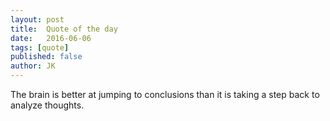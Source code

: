 ```yaml
---
layout: post
title:  Quote of the day
date:   2016-06-06
tags: [quote]
published: false
author: JK
---
```


The brain is better at jumping to conclusions than it is taking a step back to analyze thoughts.
